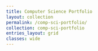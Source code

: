 ```yaml
---
title: Computer Science Portfolio
layout: collection
permalink: /comp-sci-portfolio/
collection: comp-sci-portfolio
entries_layout: grid
classes: wide
---
```

